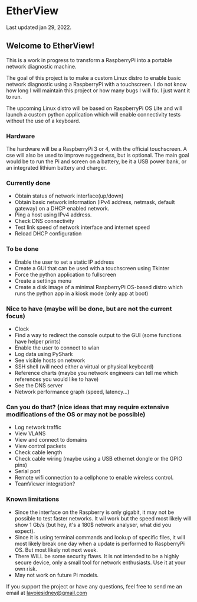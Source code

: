 # EtherView
Last updated jan 29, 2022.

## Welcome to EtherView!

This is a work in progress to transform a RaspberryPi into a portable network diagnostic machine.

The goal of this project is to make a custom Linux distro to enable basic network diagnostic using a RaspberryPi with a touchscreen.
I do not know how long I will maintain this project or how many bugs I will fix. I just want it to run.

The upcoming Linux distro will be based on RaspberryPi OS Lite and will launch a custom python application 
which will enable connectivity tests without the use of a keyboard.

### Hardware
The hardware will be a RaspberryPi 3 or 4, with the official touchscreen. A cse will also be used to improve ruggedness, but is optional.
The main goal would be to run the Pi and screen on a battery, be it a USB power bank, or an integrated lithium battery and charger.

### Currently done
- Obtain status of network interface(up/down)
- Obtain basic network information (IPv4 address, netmask, default gateway) on a DHCP enabled network.
- Ping a host using IPv4 address.
- Check DNS connectivity
- Test link speed of network interface and internet speed
- Reload DHCP configuration

### To be done
- Enable the user to set a static IP address
- Create a GUI that can be used with a touchscreen using Tkinter
- Force the python application to fullscreen
- Create a settings menu
- Create a disk image of a minimal RaspberryPi OS-based distro which runs the python app in a kiosk mode (only app at boot)

### Nice to have (maybe will be done, but are not the current focus)
- Clock
- Find a way to redirect the console output to the GUI (some functions have helper prints)
- Enable the user to connect to wlan
- Log data using PyShark
- See visible hosts on network
- SSH shell (will need either a virtual or physical keyboard)
- Reference charts (maybe you network engineers can tell me which references you would like to have)
- See the DNS server
- Network performance graph (speed, latency...)

### Can you do that? (nice ideas that may require extensive modifications of the OS or may not be possible)
- Log network traffic
- View VLANS
- View and connect to domains
- View control packets
- Check cable length
- Check cable wiring (maybe using a USB ethernet dongle or the GPIO pins)
- Serial port
- Remote wifi connection to a cellphone to enable wireless control.
- TeamViewer integration?

### Known limitations
- Since the interface on the Raspberry is only gigabit, it may not be possible to test faster networks. 
  It wil work but the speed most likely will show 1 Gb/s (but hey, it's a 180$ network analyser, what did you expect).
- Since it is using terminal commands and lookup of specific files, it will most likely break one day when a update is performed to RaspberryPi OS. 
  But most likely not next week.
- There WILL be some security flaws. It is not intended to be a highly secure device, only a small tool for network enthusiasts. Use it at your own risk.
- May not work on future Pi models.
  
  
If you support the project or have any questions, feel free to send me an email at lavoiesidney@gmail.com
